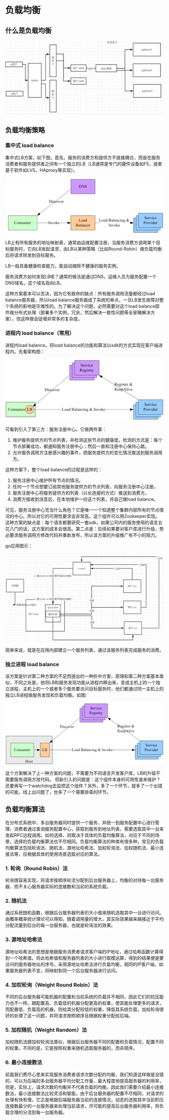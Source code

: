 # 负载均衡

## 什么是负载均衡



![image-20211011144531941](assets/image-20211011144531941.png)



## 负载均衡策略

### 集中式 load balance

集中式LB方案，如下图。首先，服务的消费方和提供方不直接耦合，而是在服务消费者和服务提供者之间有一个独立的LB（LB通常是专门的硬件设备如F5，或者基于软件如LVS，HAproxy等实现）。

![image-20211011145313455](assets/image-20211011145313455.png)

LB上有所有服务的地址映射表，通常由运维配置注册，当服务消费方调用某个目标服务时，它向LB发起请求，由LB以某种策略（比如Round-Robin）做负载均衡后将请求转发到目标服务。

LB一般具备健康检查能力，能自动摘除不健康的服务实例。

服务消费方如何发现LB呢？通常的做法是通过DNS，运维人员为服务配置一个DNS域名，这个域名指向LB。

这种方案基本可以否决，因为它有致命的缺点：所有服务调用流量都经过load balance服务器，所以load balance服务器成了系统的单点，一旦LB发生故障对整个系统的影响是灾难性的。为了解决这个问题，必然需要对这个load balance部件做分布式处理（部署多个实例，冗余，然后解决一致性问题等全家桶解决方案），但这样做会徒增非常多的复杂度。

### 进程内 load balance（常用）

进程内load balance。将load balance的功能和算法以sdk的方式实现在客户端进程内。先看架构图：

![image-20211011145602927](assets/image-20211011145602927.png)

可看到引入了第三方：服务注册中心。它做两件事：

1. 维护服务提供方的节点列表，并检测这些节点的健康度。检测的方式是：每个节点部署成功，都通知服务注册中心；然后一直和注册中心保持心跳。
2. 允许服务调用方注册感兴趣的事件，把服务提供方的变化情况推送到服务调用方。

这种方案下，整个load balance的过程是这样的：

1. 服务注册中心维护所有节点的情况。
2. 任何一个节点想要订阅其他服务提供方的节点列表，向服务注册中心注册。
3. 服务注册中心将服务提供方的列表（以长连接的方式）推送到消费方。
4. 消费方接收到消息后，在本地维护一份这个列表，并自己做load balance。

可见，服务注册中心充当什么角色？它是唯一一个知道整个集群内部所有的节点情况的中心。所以对它的可用性要求会非常高，这个组件可以用Zookeeper实现。
这种方案的缺点是：每个语言都要研究一套sdk，如果公司内的服务使用的语言五花八门的话，这方案的成本会很高。第二点是：后续如果要对客户库进行升级，势必要求服务调用方修改代码并重新发布，所以该方案的升级推广有不小的阻力。

go应用图示：

![image-20211011150130779](assets/image-20211011150130779.png)

简单来说，就是在应用内部建立一个服务列表，通过该服务列表完成服务的消费。



### 独立进程 load balance

该方案是针对第二种方案的不足而提出的一种折中方案，原理和第二种方案基本类似，不同之处是，他将LB和服务发现功能从进程内移出来，变成主机上的一个独立进程，主机上的一个或者多个服务要访问目标服务时，他们都通过同一主机上的独立LB进程做服务发现和负载均衡。如图:

![image-20211011145725581](assets/image-20211011145725581.png)

这个方案解决了上一种方案的问题，不需要为不同语言开发客户库，LB的升级不需要服务调用方改代码。
但新引入的问题是：这个组件本身的可用性谁来维护？还要再写一个watchdog去监控这个组件？另外，多了一个环节，就多了一个出错的可能，线上出问题了，也多了一个需要排查的环节。



## 负载均衡算法

在分布式系统中，多台服务器同时提供一个服务，并统一到服务配置中心进行管理，消费者通过查询服务配置中心，获取到服务到地址列表，需要选取其中一台来发起RPC远程调用。如何选择，则取决于具体的负载均衡算法，对应于不同的场景，选择的负载均衡算法也不尽相同。负载均衡算法的种类有很多种，常见的负载均衡算法包括轮询法、随机法、源地址哈希法、加权轮询法、加权随机法、最小连接法等，应根据具体的使用场景选取对应的算法。

### 1. 轮询（Round Robin）法

轮询很容易实现，将请求按顺序轮流分配到后台服务器上，均衡的对待每一台服务器，而不关心服务器实际的连接数和当前的系统负载。

### 2. 随机法

通过系统随机函数，根据后台服务器列表的大小值来随机选取其中一台进行访问。由概率概率统计理论可以得知，随着调用量的增大，其实际效果越来越接近于平均分配流量到后台的每一台服务器，也就是轮询法的效果。

### 3. 源地址哈希法

源地址哈希法的思想是根据服务消费者请求客户端的IP地址，通过哈希函数计算得到一个哈希值，将此哈希值和服务器列表的大小进行取模运算，得到的结果便是要访问的服务器地址的序号。采用源地址哈希法进行负载均衡，相同的IP客户端，如果服务器列表不变，将映射到同一个后台服务器进行访问。

### 4. 加权轮询（Weight Round Robin）法

不同的后台服务器可能机器的配置和当前系统的负载并不相同，因此它们的抗压能力也不一样。跟配置高、负载低的机器分配更高的权重，使其能处理更多的请求，而配置低、负载高的机器，则给其分配较低的权重，降低其系统负载，加权轮询很好的处理了这一问题，并将请求按照顺序且根据权重分配给后端。

### 5. 加权随机（Weight Random）法


加权随机法跟加权轮询法类似，根据后台服务器不同的配置和负载情况，配置不同的权重。不同的是，它是按照权重来随机选取服务器的，而非顺序。

### 6. 最小连接数法

前面我们费尽心思来实现服务消费者请求次数分配的均衡，我们知道这样做是没错的，可以为后端的多台服务器平均分配工作量，最大程度地提高服务器的利用率，但是，实际上，请求次数的均衡并不代表负载的均衡。因此我们需要介绍最小连接数法，最小连接数法比较灵活和智能，由于后台服务器的配置不尽相同，对请求的处理有快有慢，它正是根据后端服务器当前的连接情况，动态的选取其中当前积压连接数最少的一台服务器来处理当前请求，尽可能的提高后台服务器利用率，将负载合理的分流到每一台服务器。